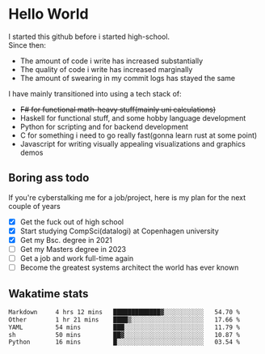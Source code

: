 # Hello World

I started this github before i started high-school.  
Since then:
- The amount of code i write has increased substantially
- The quality of code i write has increased marginally
- The amount of swearing in my commit logs has stayed the same

I have mainly transitioned into using a tech stack of:
- ~~F# for functional math-heavy stuff(mainly uni calculations)~~
- Haskell for functional stuff, and some hobby language development
- Python for scripting and for backend development
- C for something i need to go really fast(gonna learn rust at some point)
- Javascript for writing visually appealing visualizations and graphics demos

## Boring ass todo
If you're cyberstalking me for a job/project, here is my plan for the next couple of years
- [x] Get the fuck out of high school
- [x] Start studying CompSci(datalogi) at Copenhagen university
- [x] Get my Bsc. degree in 2021
- [ ] Get my Masters degree in 2023
- [ ] Get a job and work full-time again
- [ ] Become the greatest systems architect the world has ever known

## Wakatime stats
<!--START_SECTION:waka-->

```txt
Markdown     4 hrs 12 mins   █████████████▓░░░░░░░░░░░   54.70 %
Other        1 hr 21 mins    ████▒░░░░░░░░░░░░░░░░░░░░   17.66 %
YAML         54 mins         ███░░░░░░░░░░░░░░░░░░░░░░   11.79 %
sh           50 mins         ██▓░░░░░░░░░░░░░░░░░░░░░░   10.87 %
Python       16 mins         █░░░░░░░░░░░░░░░░░░░░░░░░   03.54 %
```

<!--END_SECTION:waka-->

